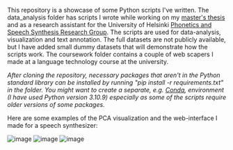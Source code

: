 This repository is a showcase of some Python scripts I've written. The data_analysis folder has scripts I wrote while working on my [master's thesis](http://urn.fi/URN:NBN:fi:hulib-202206152518) and as a research assistant for the University of Helsinki [Phonetics and Speech Synthesis Research Group](https://blogs.helsinki.fi/phonetics/). The scripts are used for data-analysis, visualization and text annotation. The full datasets are not publicly available, but I have added small dummy datasets that will demonstrate how the scripts work. The coursework folder contains a couple of web scapers I made at a language technology course at the university.

*After cloning the repository, necessary packages that aren't in the Python standard library can be installed by running "pip install -r requirements.txt" in the folder. You might want to create a separate, e.g. [Conda](https://conda.io/projects/conda/en/latest/user-guide/tasks/manage-environments.html), environment (I have used Python version 3.10.9) especially as some of the scripts require older versions of some packages.*

Here are some examples of the PCA visualization and the web-interface I made for a speech synthesizer:

![image](https://user-images.githubusercontent.com/77778762/234540673-46e9b953-21bd-47fc-8030-f4e9a65dbf46.png)
![image](https://user-images.githubusercontent.com/77778762/234541175-98d36170-2ea8-4570-ad80-8680cf98806a.png)
![image](https://user-images.githubusercontent.com/77778762/234562864-4a00273c-bdbd-409b-b835-ffb1019dde59.png)


